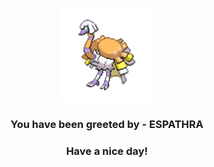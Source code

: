 <p align="center">
            <img src="https://raw.githubusercontent.com/PokeAPI/sprites/master/sprites/pokemon/956.png" width="150" height="150">
          </p>
          <h3 align="center">You have been greeted by - <b>ESPATHRA</b></h3>
          <h3 align="center">Have a nice day!</h3>
